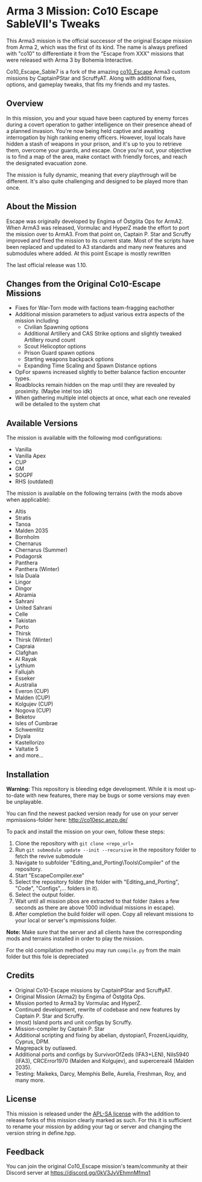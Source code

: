# Arma 3 Mission: Co10 Escape SableVII's Tweaks

This Arma3 mission is the official successor of the original Escape mission from Arma 2, which was the first of its kind. The name is always prefixed with "co10" to differentiate it from the "Escape from XXX" missions that were released with Arma 3 by Bohemia Interactive.

Co10_Escape_Sable7 is a fork of the amazing [co10_Escape](https://github.com/CaptainPStar/co10_Escape) Arma3 custom missions by CaptainPStar and ScruffyAT. Along with additional fixes, options, and gameplay tweaks, that fits my friends and my tastes.

## Overview

In this mission, you and your squad have been captured by enemy forces during a covert operation to gather intelligence on their presence ahead of a planned invasion. You're now being held captive and awaiting interrogation by high ranking enemy officers. However, loyal locals have hidden a stash of weapons in your prison, and it's up to you to retrieve them, overcome your guards, and escape. Once you're out, your objective is to find a map of the area, make contact with friendly forces, and reach the designated evacuation zone.

The mission is fully dynamic, meaning that every playthrough will be different. It's also quite challenging and designed to be played more than once.

## About the Mission

Escape was originally developed by Engima of Östgöta Ops for ArmA2. When ArmA3 was released, Vormulac and HyperZ made the effort to port the mission over to ArmA3. From that point on, Captain P. Star and Scruffy improved and fixed the mission to its current state. 
Most of the scripts have been replaced and updated to A3 standards and many new features and submodules where added.
At this point Escape is mostly rewritten

The last official release was 1.10.

## Changes from the Original Co10-Escape Missions

- Fixes for War-Torn mode with factions team-fragging eachother
- Additional mission parameters to adjust various extra aspects of the mission including
  - Civilian Spawning options
  - Additional Artillery and CAS Strike options and slightly tweaked Artillery round count
  - Scout Helicoptor options
  - Prison Guard spawn options
  - Starting weapons backpack options
  - Expanding Time Scaling and Spawn Distance options  
- OpFor spawns increased slightly to better balance faction encounter types.
- Roadblocks remain hidden on the map until they are revealed by proximity. (Maybe intel too idk)
- When gathering multiple intel objects at once, what each one revealed will be detailed to the system chat

## Available Versions

The mission is available with the following mod configurations:

- Vanilla
- Vanilla Apex
- CUP
- GM
- SOGPF
- RHS (outdated)

The mission is available on the following terrains (with the mods above when applicable):

- Altis
- Stratis
- Tanoa
- Malden 2035
- Bornholm
- Chernarus
- Chernarus (Summer)
- Podagorsk
- Panthera
- Panthera (Winter)
- Isla Duala
- Lingor
- Dingor
- Abramia
- Sahrani
- United Sahrani
- Celle
- Takistan
- Porto
- Thirsk
- Thirsk (Winter)
- Capraia
- Clafghan
- Al Rayak
- Lythium
- Fallujah
- Esseker
- Australia
- Everon (CUP)
- Malden (CUP)
- Kolgujev (CUP)
- Nogova (CUP)
- Beketov
- Isles of Cumbrae
- Schwemlitz
- Diyala
- Kastellorizo
- Valtatie 5
- and more...

## Installation

**Warning:** This repository is bleeding edge development. While it is most up-to-date with new features, there may be bugs or some versions may even be unplayable.

You can find the newest packed version ready for use on your server mpmissions-folder here: http://co10esc.anzp.de/


To pack and install the mission on your own, follow these steps:

1. Clone the repository with `git clone <repo_url>`
2. Run `git submodule update --init --recursive` in the repository folder to fetch the revive submodule
3. Navigate to subfolder "Editing_and_Porting\Tools\Compiler" of the repository.
4. Start "EscapeCompiler.exe"
5. Select the repository folder (the folder with "Editing_and_Porting", "Code", "Configs",... folders in it).
6. Select the output folder.
7. Wait until all mission pbos are extracted to that folder (takes a few seconds as there are above 1000 individual missions in escape).
8. After completion the build folder will open. Copy all relevant missions to your local or server's mpmissions folder.

**Note:** Make sure that the server and all clients have the corresponding mods and terrains installed in order to play the mission.


For the old compilation method you may run `compile.py` from the main folder but this fole is depreciated

## Credits

- Original Co10-Escape missions by CaptainPStar and ScruffyAT.
- Original Mission (Arma2) by Engima of Östgöta Ops.
- Mission ported to Arma3 by Vormulac and HyperZ.
- Continued development, rewrite of codebase and new features by Captain P. Star and Scruffy.
- (most) Island ports and unit configs by Scruffy.
- Mission-compiler by Captain P. Star
- Additional scripting and fixing by abelian, dystopian1, FrozenLiquidity, Cyprus, DPM.
- Magrepack by outlawed.
- Additional ports and configs by SurvivorOfZeds (IFA3+LEN), Nils5940 (IFA3), CRCError1970 (Malden and Kolgujev), and supercereal4 (Malden 2035).
- Testing: Maikeks, Darcy, Memphis Belle, Aurelia, Freshman, Roy, and many more.

## License

This mission is released under the [APL-SA license](https://www.bohemia.net/community/licenses/arma-public-license-share-alike) with the addition to release forks of this mission clearly marked as such.
For this it is sufficient to rename your mission by adding your tag or server and changing the version string in define.hpp.

## Feedback

You can join the original Co10_Escape mission's team/community at their Discord server at https://discord.gg/0kV3JvVEhmnMfmq1
